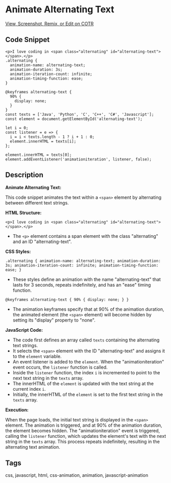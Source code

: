 # Animate Alternating Text

[View, Screenshot, Remix, or Edit on COTR](https://cotr.dev/snippet/366)

## Code Snippet
```
<p>I love coding in <span class="alternating" id="alternating-text"></span>.</p>
.alternating {
  animation-name: alternating-text;
  animation-duration: 3s;
  animation-iteration-count: infinite;
  animation-timing-function: ease;
}

@keyframes alternating-text {
  90% {
    display: none;
  }
}
const texts = ['Java', 'Python', 'C', 'C++', 'C#', 'Javascript'];
const element = document.getElementById('alternating-text');

let i = 0;
const listener = e => {
  i = i < texts.length - 1 ? i + 1 : 0;
  element.innerHTML = texts[i];
};

element.innerHTML = texts[0];
element.addEventListener('animationiteration', listener, false);
```

## Description
**Animate Alternating Text:**

This code snippet animates the text within a `<span>` element by alternating between different text strings.

**HTML Structure:**

`<p>I love coding in <span class="alternating" id="alternating-text"></span>.</p>`
- The `<p>` element contains a span element with the class "alternating" and an ID "alternating-text".

**CSS Styles:**

`.alternating {
  animation-name: alternating-text;
  animation-duration: 3s;
  animation-iteration-count: infinite;
  animation-timing-function: ease;
}`
- These styles define an animation with the name "alternating-text" that lasts for 3 seconds, repeats indefinitely, and has an "ease" timing function.

`@keyframes alternating-text {
  90% {
    display: none;
  }
}`
- The animation keyframes specify that at 90% of the animation duration, the animated element (the `<span>` element) will become hidden by setting its "display" property to "none".

**JavaScript Code:**

- The code first defines an array called `texts` containing the alternating text strings.
- It selects the `<span>` element with the ID "alternating-text" and assigns it to the `element` variable.
- An event listener is added to the `element`. When the "animationiteration" event occurs, the `listener` function is called.
- Inside the `listener` function, the index `i` is incremented to point to the next text string in the `texts` array.
- The innerHTML of the `element` is updated with the text string at the current index `i`.
- Initially, the innerHTML of the `element` is set to the first text string in the `texts` array.

**Execution:**

When the page loads, the initial text string is displayed in the `<span>` element. The animation is triggered, and at 90% of the animation duration, the element becomes hidden. The "animationiteration" event is triggered, calling the `listener` function, which updates the element's text with the next string in the `texts` array. This process repeats indefinitely, resulting in the alternating text animation.

## Tags
css, javascript, html, css-animation, animation, javascript-animation
